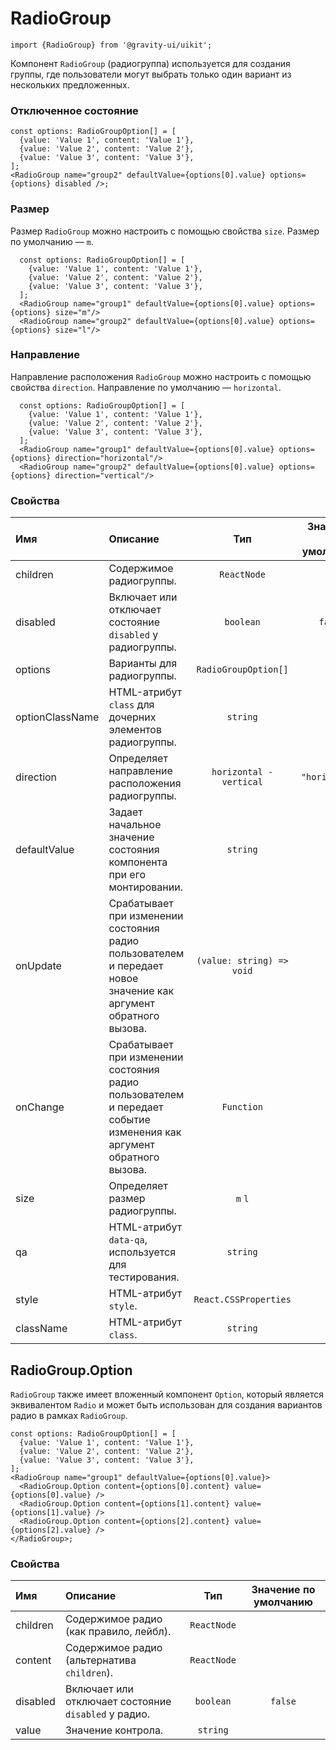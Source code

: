 <!--GITHUB_BLOCK-->

# RadioGroup

<!--/GITHUB_BLOCK-->

```tsx
import {RadioGroup} from '@gravity-ui/uikit';
```

Компонент `RadioGroup` (радиогруппа) используется для создания группы, где пользователи могут выбрать только один вариант из нескольких предложенных.

### Отключенное состояние

<!--LANDING_BLOCK

<ExampleBlock
  code={`
const options: RadioGroupOption[] = [
  {value: 'Value 1', content: 'Value 1'},
  {value: 'Value 2', content: 'Value 2'},
  {value: 'Value 3', content: 'Value 3'},
];
<RadioGroup name="group2" defaultValue={options[0].value} options={options} disabled/>
`}
>
  <UIKit.RadioGroup name="group2" defaultValue="Value 1" options={
    [
      {value: 'Value 1', content: 'Value 1'},
      {value: 'Value 2', content: 'Value 2'},
      {value: 'Value 3', content: 'Value 3'},
    ]
  } disabled/>
</ExampleBlock>

LANDING_BLOCK-->

<!--GITHUB_BLOCK-->

```tsx
const options: RadioGroupOption[] = [
  {value: 'Value 1', content: 'Value 1'},
  {value: 'Value 2', content: 'Value 2'},
  {value: 'Value 3', content: 'Value 3'},
];
<RadioGroup name="group2" defaultValue={options[0].value} options={options} disabled />;
```

<!--/GITHUB_BLOCK-->

### Размер

Размер `RadioGroup` можно настроить с помощью свойства `size`. Размер по умолчанию — `m`.

<!--LANDING_BLOCK

<ExampleBlock
  code={`
const options: RadioGroupOption[] = [
  {value: 'Value 1', content: 'Value 1'},
  {value: 'Value 2', content: 'Value 2'},
  {value: 'Value 3', content: 'Value 3'},
];
<RadioGroup name="group1" defaultValue={options[0].value} options={options} size="m"/>
<RadioGroup name="group2" defaultValue={options[0].value} options={options} size="l"/>
`}
>
  <UIKit.RadioGroup name="group1" defaultValue="Value 1" options={
    [
      {value: 'Value 1', content: 'Value 1'},
      {value: 'Value 2', content: 'Value 2'},
      {value: 'Value 3', content: 'Value 3'},
    ]
  } size="m"/>
  <UIKit.RadioGroup name="group2" defaultValue="Value 1" options={
    [
      {value: 'Value 1', content: 'Value 1'},
      {value: 'Value 2', content: 'Value 2'},
      {value: 'Value 3', content: 'Value 3'},
    ]
  } size="l"/>
</ExampleBlock>

LANDING_BLOCK-->

<!--GITHUB_BLOCK-->

```tsx
  const options: RadioGroupOption[] = [
    {value: 'Value 1', content: 'Value 1'},
    {value: 'Value 2', content: 'Value 2'},
    {value: 'Value 3', content: 'Value 3'},
  ];
  <RadioGroup name="group1" defaultValue={options[0].value} options={options} size="m"/>
  <RadioGroup name="group2" defaultValue={options[0].value} options={options} size="l"/>
```

<!--/GITHUB_BLOCK-->

### Направление

Направление расположения `RadioGroup` можно настроить с помощью свойства `direction`. Направление по умолчанию — `horizontal`.

<!--LANDING_BLOCK

<ExampleBlock
  code={`
const options: RadioGroupOption[] = [
  {value: 'Value 1', content: 'Value 1'},
  {value: 'Value 2', content: 'Value 2'},
  {value: 'Value 3', content: 'Value 3'},
];
<RadioGroup name="group1" defaultValue={options[0].value} options={options} direction="horizontal"/>
<RadioGroup name="group2" defaultValue={options[0].value} options={options} direction="vertical"/>
`}
>
  <UIKit.RadioGroup name="group1" defaultValue="Value 1" options={
    [
      {value: 'Value 1', content: 'Value 1'},
      {value: 'Value 2', content: 'Value 2'},
      {value: 'Value 3', content: 'Value 3'},
    ]
  } direction="horizontal"/>
  <UIKit.RadioGroup name="group2" defaultValue="Value 1" options={
    [
      {value: 'Value 1', content: 'Value 1'},
      {value: 'Value 2', content: 'Value 2'},
      {value: 'Value 3', content: 'Value 3'},
    ]
  } direction="vertical"/>
</ExampleBlock>

LANDING_BLOCK-->

<!--GITHUB_BLOCK-->

```tsx
  const options: RadioGroupOption[] = [
    {value: 'Value 1', content: 'Value 1'},
    {value: 'Value 2', content: 'Value 2'},
    {value: 'Value 3', content: 'Value 3'},
  ];
  <RadioGroup name="group1" defaultValue={options[0].value} options={options} direction="horizontal"/>
  <RadioGroup name="group2" defaultValue={options[0].value} options={options} direction="vertical"/>
```

<!--/GITHUB_BLOCK-->

### Свойства

| Имя             | Описание                                                                                                            |            Тип            | Значение по умолчанию |
| :-------------- | :------------------------------------------------------------------------------------------------------------------ | :-----------------------: | :-------------------: |
| children        | Содержимое радиогруппы.                                                                                             |        `ReactNode`        |                       |
| disabled        | Включает или отключает состояние `disabled` у радиогруппы.                                                          |         `boolean`         |        `false`        |
| options         | Варианты для радиогруппы.                                                                                           |   `RadioGroupOption[]`    |                       |
| optionClassName | HTML-атрибут `class` для дочерних элементов радиогруппы.                                                            |         `string`          |                       |
| direction       | Определяет направление расположения радиогруппы.                                                                    |  `horizontal - vertical`  |    `"horizontal"`     |
| defaultValue    | Задает начальное значение состояния компонента при его монтировании.                                                |         `string`          |                       |
| onUpdate        | Срабатывает при изменении состояния радио пользователем и передает новое значение как аргумент обратного вызова.    | `(value: string) => void` |                       |
| onChange        | Срабатывает при изменении состояния радио пользователем и передает событие изменения как аргумент обратного вызова. |        `Function`         |                       |
| size            | Определяет размер радиогруппы.                                                                                      |          `m` `l`          |          `m`          |
| qa              | HTML-атрибут `data-qa`, используется для тестирования.                                                              |         `string`          |                       |
| style           | HTML-атрибут `style`.                                                                                               |   `React.CSSProperties`   |                       |
| className       | HTML-атрибут `class`.                                                                                               |         `string`          |                       |

## RadioGroup.Option

`RadioGroup` также имеет вложенный компонент `Option`, который является эквивалентом `Radio` и может быть использован для создания вариантов радио в рамках `RadioGroup`.

<!--LANDING_BLOCK

<ExampleBlock
  code={`
const options: RadioGroupOption[] = [
  {value: 'Value 1', content: 'Value 1'},
  {value: 'Value 2', content: 'Value 2'},
  {value: 'Value 3', content: 'Value 3'},
];
<RadioGroup name="group1" defaultValue={options[0].value}>
  <RadioGroup.Option content={options[0].content} value={options[0].value} />
  <RadioGroup.Option content={options[1].content} value={options[1].value} />
  <RadioGroup.Option content={options[2].content} value={options[2].value} />
</RadioGroup>
`}
>
<UIKit.RadioGroup name="group1" defaultValue="Value 1">
  <UIKit.RadioGroup.Option content="Value 1" value="Value 1" />
  <UIKit.RadioGroup.Option content="Value 2" value="Value 2" />
  <UIKit.RadioGroup.Option content="Value 3" value="Value 3" />
</UIKit.RadioGroup>
</ExampleBlock>

LANDING_BLOCK-->

<!--GITHUB_BLOCK-->

```tsx
const options: RadioGroupOption[] = [
  {value: 'Value 1', content: 'Value 1'},
  {value: 'Value 2', content: 'Value 2'},
  {value: 'Value 3', content: 'Value 3'},
];
<RadioGroup name="group1" defaultValue={options[0].value}>
  <RadioGroup.Option content={options[0].content} value={options[0].value} />
  <RadioGroup.Option content={options[1].content} value={options[1].value} />
  <RadioGroup.Option content={options[2].content} value={options[2].value} />
</RadioGroup>;
```

<!--/GITHUB_BLOCK-->

### Свойства

| Имя      | Описание                                             |     Тип     | Значение по умолчанию |
| :------- | :--------------------------------------------------- | :---------: | :-------------------: |
| children | Содержимое радио (как правило, лейбл).               | `ReactNode` |                       |
| content  | Содержимое радио (альтернатива `children`).          | `ReactNode` |                       |
| disabled | Включает или отключает состояние `disabled` у радио. |  `boolean`  |        `false`        |
| value    | Значение контрола.                                   |  `string`   |                       |
